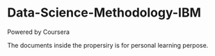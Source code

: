 # Data-Science-Methodology-IBM
Powered by Coursera

The documents inside the propersiry is for personal learning perpose. 
